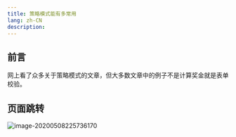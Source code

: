 ```yaml
---
title: 策略模式能有多常用
lang: zh-CN
description: 
---
```


## 前言

网上看了众多关于策略模式的文章，但大多数文章中的例子不是计算奖金就是表单校验。

## 页面跳转

![image-20200508225736170](https://static.jindll.com/notes/image-20200508225736170.png)

